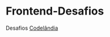 <h1>Frontend-Desafios</h1>
<p>Desafios <a href="https://www.figma.com/file/Yb9IBH56g7T1hdIyZ3BMNO/Desafios---Codel%C3%A2ndia?node-id=3725%3A2">Codelândia</a></p>
